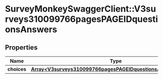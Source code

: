 # SurveyMonkeySwaggerClient::V3surveys310099766pagesPAGEIDquestionsAnswers

## Properties
Name | Type | Description | Notes
------------ | ------------- | ------------- | -------------
**choices** | [**Array&lt;V3surveys310099766pagesPAGEIDquestionsAnswersChoices&gt;**](V3surveys310099766pagesPAGEIDquestionsAnswersChoices.md) |  | [optional] 

